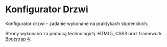 # Konfigurator Drzwi
Konfigurator drzwi – zadanie wykonane na praktykach studenckich.

Strony wykonano za pomocą technologii tj. HTML5, CSS3 oraz framework [Bootstrap 4](https://getbootstrap.com/).
